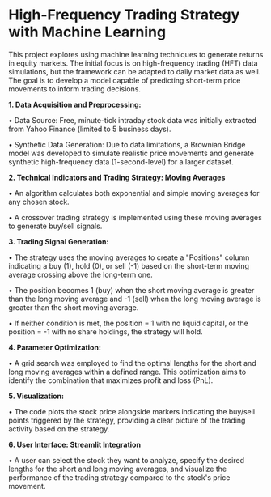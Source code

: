 # High-Frequency Trading Strategy with Machine Learning

This project explores using machine learning techniques to generate returns in equity markets. The initial focus is on high-frequency trading (HFT) data simulations, but the framework can be adapted to daily market data as well. The goal is to develop a model capable of predicting short-term price movements to inform trading decisions.

**1. Data Acquisition and Preprocessing:**

• Data Source: Free, minute-tick intraday stock data was initially extracted from Yahoo Finance (limited to 5 business days).

• Synthetic Data Generation: Due to data limitations, a Brownian Bridge model was developed to simulate realistic price movements and generate synthetic high-frequency data (1-second-level) for a larger dataset.


**2. Technical Indicators and Trading Strategy: Moving Averages**

• An algorithm calculates both exponential and simple moving averages for any chosen stock.

• A crossover trading strategy is implemented using these moving averages to generate buy/sell signals.

**3. Trading Signal Generation:**

• The strategy uses the moving averages to create a "Positions" column indicating a buy (1), hold (0), or sell (-1) based on the short-term moving average crossing above the long-term one.

• The position becomes 1 (buy) when the short moving average is greater than the long moving average and -1 (sell) when the long moving average is greater than the short moving average. 

• If neither condition is met, the position = 1 with no liquid capital, or the position = -1 with no share holdings, the strategy will hold.

**4. Parameter Optimization:**

• A grid search was employed to find the optimal lengths for the short and long moving averages within a defined range. This optimization aims to identify the combination that maximizes profit and loss (PnL).

**5. Visualization:**

• The code plots the stock price alongside markers indicating the buy/sell points triggered by the strategy, providing a clear picture of the trading activity based on the strategy.


**6. User Interface: Streamlit Integration**

• A user can select the stock they want to analyze, specify the desired lengths for the short and long moving averages, and visualize the performance of the trading strategy compared to the stock's price movement.
